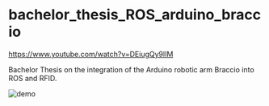 # bachelor_thesis_ROS_arduino_braccio

https://www.youtube.com/watch?v=DEiugQy9lIM


Bachelor Thesis on the integration of the Arduino robotic arm Braccio into ROS and RFID.

<img src="/ohlr/braccio_arduino_ros_rviz/raw/master/Demo/Demo.gif" alt="demo" style="max-width:100%;">
